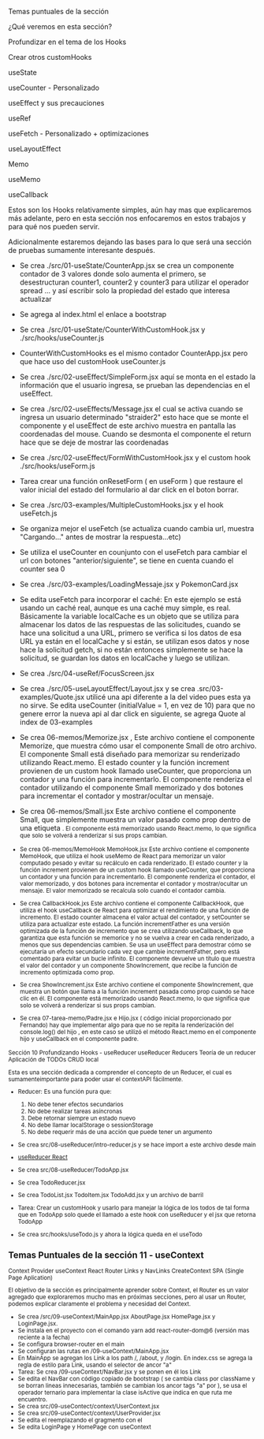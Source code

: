 Temas puntuales de la sección

¿Qué veremos en esta sección?

Profundizar en el tema de los Hooks

Crear otros customHooks

useState

useCounter - Personalizado

useEffect y sus precauciones

useRef

useFetch - Personalizado + optimizaciones

useLayoutEffect

Memo

useMemo

useCallback

Estos son los Hooks relativamente simples, aún hay mas que explicaremos más adelante, pero en esta sección nos enfocaremos en estos trabajos y para qué nos pueden servir.

Adicionalmente estaremos dejando las bases para lo que será una sección de pruebas sumamente interesante después.

- Se crea  ./src/01-useState/CounterApp.jsx se crea un componente contador de 3 valores donde solo aumenta el primero, se desestructuran counter1, counter2 y counter3 para utilizar el operador spread ... y así escribir solo la propiedad del estado que interesa actualizar 

- Se agrega al index.html el enlace a bootstrap

- Se crea ./src/01-useState/CounterWithCustomHook.jsx y ./src/hooks/useCounter.js 

- CounterWithCustomHooks es el mismo contador CounterApp.jsx pero que hace uso del customHook useCounter.js

- Se crea ./src/02-useEffect/SimpleForm.jsx aquí se monta en el estado la información que el usuario ingresa, se prueban las dependencias en el useEffect.

- Se crea ./src/02-useEffects/Message.jsx el cual se activa cuando se ingresa un usuario determinado "straider2" esto hace que se monte el componente <Message /> y el useEffect de este archivo muestra en pantalla las coordenadas del mouse. Cuando se desmonta el componente el return hace que se deje de mostrar las coordenadas 

- Se crea ./src/02-useEffect/FormWithCustomHook.jsx y el custom hook ./src/hooks/useForm.js

- Tarea crear una función onResetForm ( en useForm ) que restaure el valor inicial del estado del formulario al dar click en el boton borrar.

- Se crea ./src/03-examples/MultipleCustomHooks.jsx y el hook useFetch.js

- Se organiza mejor el useFetch (se actualiza cuando  cambia url, muestra "Cargando..." antes de mostrar la respuesta...etc)

- Se utiliza el useCounter en counjunto con el useFetch para cambiar el url con botones "anterior/siguiente", se tiene en cuenta cuando el counter sea 0

- Se crea ./src/03-examples/LoadingMessaje.jsx y PokemonCard.jsx

- Se edita useFetch para incorporar el caché: En este ejemplo se está usando un caché real, aunque es una caché muy simple, es real. Básicamente la variable localCache es un objeto que se utiliza para almacenar los datos de las respuestas de las solicitudes, cuando se hace una solicitud a una URL, primero se verifica si los datos de esa URL ya están en el localCache y si están, se utilizan esos datos y nose hace la solicitud getch, si no están entonces simplemente se hace la solicitud, se guardan los datos en localCache y luego se utilizan. 

- Se crea ./src/04-useRef/FocusScreen.jsx 

- Se crea ./src/05-useLayoutEffect/Layout.jsx  y se crea .src/03-examples/Quote.jsx utilicé una api diferente a la del video pues esta ya no sirve. Se edita useCounter (initialValue = 1, en vez de 10) para que no genere error la nueva api al dar click en siguiente, se agrega Quote al index de 03-examples 

- Se crea 06-memos/Memorize.jsx , Este archivo contiene el componente Memorize, que muestra cómo usar el componente Small de otro archivo. El componente Small está diseñado para memorizar su renderizado utilizando React.memo. El estado counter y la función increment provienen de un custom hook llamado useCounter, que proporciona un contador y una función para incrementarlo. El componente renderiza el contador utilizando el componente Small memorizado y dos botones para incrementar el contador y mostrar/ocultar un mensaje.


- Se crea 06-memos/Small.jsx  Este archivo contiene el componente Small, que simplemente muestra un valor pasado como prop dentro de una etiqueta <small>. El componente está memorizado usando React.memo, lo que significa que solo se volverá a renderizar si sus props cambian.

- Se crea 06-memos/MemoHook MemoHook.jsx Este archivo contiene el componente MemoHook, que utiliza el hook useMemo de React para memorizar un valor computado pesado y evitar su recálculo en cada renderizado. El estado counter y la función increment provienen de un custom hook llamado useCounter, que proporciona un contador y una función para incrementarlo. El componente renderiza el contador, el valor memorizado, y dos botones para incrementar el contador y mostrar/ocultar un mensaje. El valor memorizado se recalcula solo cuando el contador cambia.

- Se crea CallbackHook.jxs  Este archivo contiene el componente CallbackHook, que utiliza el hook useCallback de React para optimizar el rendimiento de una función de incremento. El estado counter almacena el valor actual del contador, y setCounter se utiliza para actualizar este estado. La función incrementFather es una versión optimizada de la función de incremento que se crea utilizando useCallback, lo que garantiza que esta función se memorice y no se vuelva a crear en cada renderizado, a menos que sus dependencias cambien. Se usa un useEffect para demostrar cómo se ejecutaría un efecto secundario cada vez que cambie incrementFather, pero está comentado para evitar un bucle infinito. El componente devuelve un título que muestra el valor del contador y un componente ShowIncrement, que recibe la función de incremento optimizada como prop.

- Se crea ShowIncrement.jsx Este archivo contiene el componente ShowIncrement, que muestra un botón que llama a la función increment pasada como prop cuando se hace clic en él. El componente está memorizado usando React.memo, lo que significa que solo se volverá a renderizar si sus props cambian.

- Se crea 07-tarea-memo/Padre.jsx e Hijo.jsx ( código inicial proporcionado por Fernando) hay que implementar algo para que no se repita la renderización del console.log() del hijo , en este caso se utilizó  el método React.memo en el componente hijo y useCallback en el componente padre.

Sección 10 Profundizando Hooks - useReducer
	useReducer
	Reducers
	Teoría de un reducer
	Aplicación de TODOs
	CRUD local

Esta es una sección dedicada a comprender el concepto de un Reducer, el cual es sumamenteimportante para poder usar el contextAPI fácilmente.

- Reducer: Es una función pura que:
  1. No debe tener efectos secundarios
  2. No debe realizar tareas asíncronas
  3. Debe retornar siempre un estado nuevo
  4. No debe llamar localStorage o sessionStorage
  5. No debe requerir más de una acción que puede tener un argumento

- Se crea src/08-useReducer/intro-reducer.js y se hace import a este archivo desde main
 
- [ useReducer React](https://es.react.dev/reference/react/useReducer)

- Se crea src/08-useReducer/TodoApp.jsx

- Se crea TodoReducer.jsx	

- Se crea TodoList.jsx TodoItem.jsx TodoAdd.jsx y un archivo de barril

- Tarea: Crear un customHook y usarlo para manejar la lógica de los todos de tal forma que en TodoApp solo quede el llamado a este hook con useReducer y el jsx que retorna TodoApp 

- Se crea src/hooks/useTodo.js y ahora la lógica queda en el useTodo

## Temas Puntuales de la sección 11 - useContext

Context
Provider
useContext
React Router
Links y NavLinks
CreateContext
SPA (Single Page Aplication)

El objetivo de la sección es principalmente aprender sobre Context, el Router es un valor agregado que exploraremos mucho mas en próximas secciones, pero al usar un Router, podemos explicar claramente el problema y necesidad del Context.

- Se crea /src/09-useContext/MainApp.jsx AboutPage.jsx  HomePage.jsx y LoginPage.jsx.
- Se instala en el proyecto con el comando yarn add react-router-dom@6 (versión mas reciente a la fecha)
- Se configura browser-router en el main
- Se configuran las rutas en /09-useContext/MainApp.jsx
- En MainApp se agregan los Link a los path /, /about, y /login. En index.css se agrega la regla de estilo para Link, usando el selector de ancor "a"
- Tarea: Se crea /09-useContext/NavBar.jsx y se ponen en él los Link
- Se edita el NavBar con código copiado de bootstrap ( se cambia class por className y se borran lineas innecesarias, también se cambian los ancor tags "a" por <NavLink to=/path /> ), se usa el operador ternario para implementar la clase isActive que indica en que ruta me encuentro.
- Se crea src/09-useContect/context/UserContext.jsx
- Se crea src/09-useContect/context/UserProvider.jsx
- Se edita el <MainApp /> reemplazando el gragmento con el <UserProvider />
- Se edita LoginPage y HomePage con useContext



















